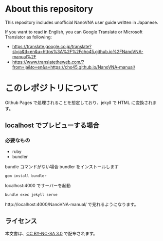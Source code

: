 About this repository
=====================

This repository includes unofficial NanoVNA user guide written in Japanese.

If you want to read in English, you can Google Translate or Microsoft Translator as following:

 * https://translate.google.co.jp/translate?sl=ja&tl=en&u=https%3A%2F%2Fcho45.github.io%2FNanoVNA-manual%2F
 * https://www.translatetheweb.com/?from=ja&to=en&a=https://cho45.github.io/NanoVNA-manual/

このレポジトリについて
======================


Github Pages で処理されることを想定しており、jekyll で HTML に変換されます。

## localhost でプレビューする場合

### 必要なもの

 * ruby
 * bundler

bundle コマンドがない場合 bundler をインストールします

```
gem install bundler
```

localhost:4000 でサーバーを起動

```
bundle exec jekyll serve
```

http://localhost:4000/NanoVNA-manual/ で見れるようになります。


## ライセンス

本文書は、[CC BY-NC-SA 3.0](https://creativecommons.org/licenses/by-nc-sa/3.0/deed.ja) で配布されます。
